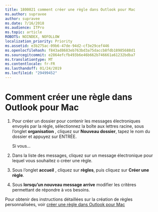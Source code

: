 ```yaml
---
title: 1800021 comment créer une règle dans Outlook pour Mac
ms.author: supravee
author: supravee
ms.date: 7/16/2018
ms.audience: ITPro
ms.topic: article
ROBOTS: NOINDEX, NOFOLLOW
localization_priority: Priority
ms.assetid: e3b275ac-09b6-47de-94d2-cf3e29cef446
ms.openlocfilehash: f843ad8683eb763bd3a75daccb8fdb18985688d1
ms.sourcegitcommit: e2864efcfb493b6e46b662b746661a61232bdba7
ms.translationtype: MT
ms.contentlocale: fr-FR
ms.lasthandoff: 01/24/2019
ms.locfileid: "29499452"
---
```

# <a name="how-to-create-a-rule-in-outlook-for-mac"></a>Comment créer une règle dans Outlook pour Mac

1. Pour créer un dossier pour contenir les messages électroniques envoyés par la règle, sélectionnez la boîte aux lettres racine, sous l’onglet **organisation** , cliquez sur **Nouveau dossier**, tapez le nom du dossier et appuyez sur ENTRÉE.
    
    Si vous... 
    
2. Dans la liste des messages, cliquez sur un message électronique pour lequel vous souhaitez o créer une règle.
    
3. Sous l’onglet **accueil** , cliquez sur **règles**, puis cliquez sur **Créer une règle**.
    
4. Sous **lorsqu’un nouveau message arrive** modifier les critères permettant de répondre à vos besoins. 
    
Pour obtenir des instructions détaillées sur la création de règles personnalisées, voir [créer une règle dans Outlook pour Mac](https://aka.ms/AA1uy0v)
  

